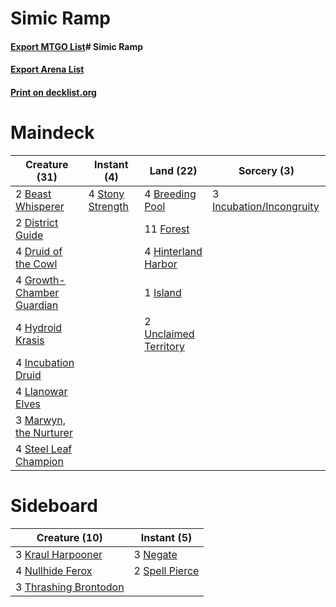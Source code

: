 # Simic Ramp

#### [Export MTGO List](../collection/Simic%20Ramp/Simic%20Ramp.txt)# Simic Ramp

#### [Export Arena List](../collection/Simic%20Ramp/Simic%20Ramp_arena.txt)
#### [Print on decklist.org](http://decklist.org/?deckmain=2%09Beast%20Whisperer%0A4%09Breeding%20Pool%0A2%09District%20Guide%0A4%09Druid%20of%20the%20Cowl%0A11%09Forest%0A4%09Growth-Chamber%20Guardian%0A4%09Hinterland%20Harbor%0A4%09Hydroid%20Krasis%0A4%09Incubation%20Druid%0A3%09Incubation/Incongruity%0A1%09Island%0A4%09Llanowar%20Elves%0A3%09Marwyn,%20the%20Nurturer%0A4%09Steel%20Leaf%20Champion%0A4%09Stony%20Strength%0A2%09Unclaimed%20Territory&deckside=3%09Kraul%20Harpooner%0A3%09Negate%0A4%09Nullhide%20Ferox%0A2%09Spell%20Pierce%0A3%09Thrashing%20Brontodon)
# Maindeck

|                                           Creature (31)                                            |                                        Instant (4)                                        |                                           Land (22)                                            |                                            Sorcery (3)                                            |
|----------------------------------------------------------------------------------------------------|-------------------------------------------------------------------------------------------|------------------------------------------------------------------------------------------------|---------------------------------------------------------------------------------------------------|
|2 [Beast Whisperer](http://gatherer.wizards.com/Pages/Card/Details.aspx?multiverseid=452873)        |4 [Stony Strength](http://gatherer.wizards.com/Pages/Card/Details.aspx?multiverseid=457287)|4 [Breeding Pool](http://gatherer.wizards.com/Pages/Card/Details.aspx?multiverseid=97088)       |3 [Incubation/Incongruity](http://gatherer.wizards.com/Pages/Card/Details.aspx?multiverseid=457370)|
|2 [District Guide](http://gatherer.wizards.com/Pages/Card/Details.aspx?multiverseid=452878)         |                                                                                           |11 [Forest](http://gatherer.wizards.com/Pages/Card/Details.aspx?multiverseid=129559)            |                                                                                                   |
|4 [Druid of the Cowl](http://gatherer.wizards.com/Pages/Card/Details.aspx?multiverseid=423773)      |                                                                                           |4 [Hinterland Harbor](http://gatherer.wizards.com/Pages/Card/Details.aspx?multiverseid=443128)  |                                                                                                   |
|4 [Growth-Chamber Guardian](http://gatherer.wizards.com/Pages/Card/Details.aspx?multiverseid=457272)|                                                                                           |1 [Island](http://gatherer.wizards.com/Pages/Card/Details.aspx?multiverseid=129606)             |                                                                                                   |
|4 [Hydroid Krasis](http://gatherer.wizards.com/Pages/Card/Details.aspx?multiverseid=457327)         |                                                                                           |2 [Unclaimed Territory](http://gatherer.wizards.com/Pages/Card/Details.aspx?multiverseid=435419)|                                                                                                   |
|4 [Incubation Druid](http://gatherer.wizards.com/Pages/Card/Details.aspx?multiverseid=457275)       |                                                                                           |                                                                                                |                                                                                                   |
|4 [Llanowar Elves](http://gatherer.wizards.com/Pages/Card/Details.aspx?multiverseid=129626)         |                                                                                           |                                                                                                |                                                                                                   |
|3 [Marwyn, the Nurturer](http://gatherer.wizards.com/Pages/Card/Details.aspx?multiverseid=443060)   |                                                                                           |                                                                                                |                                                                                                   |
|4 [Steel Leaf Champion](http://gatherer.wizards.com/Pages/Card/Details.aspx?multiverseid=443070)    |                                                                                           |                                                                                                |                                                                                                   |


# Sideboard

|                                         Creature (10)                                          |                                       Instant (5)                                       |
|------------------------------------------------------------------------------------------------|-----------------------------------------------------------------------------------------|
|3 [Kraul Harpooner](http://gatherer.wizards.com/Pages/Card/Details.aspx?multiverseid=452886)    |3 [Negate](http://gatherer.wizards.com/Pages/Card/Details.aspx?multiverseid=423707)      |
|4 [Nullhide Ferox](http://gatherer.wizards.com/Pages/Card/Details.aspx?multiverseid=452888)     |2 [Spell Pierce](http://gatherer.wizards.com/Pages/Card/Details.aspx?multiverseid=425876)|
|3 [Thrashing Brontodon](http://gatherer.wizards.com/Pages/Card/Details.aspx?multiverseid=456570)|                                                                                         |

